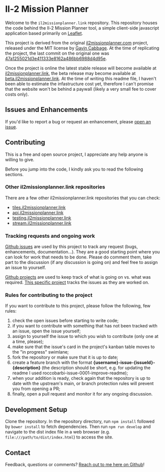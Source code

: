 # Il-2 Mission Planner

Welcome to the `il2missionplanner.link` repository. This repository houses the code behind the Il-2 Mission Planner tool, a simple client-side javascript application based primarily on [Leaflet](http://leafletjs.com/).

This project is derived from the original [il2missionplanner.com](https://github.com/gavincabbage/il2missionplanner.com) project, released under the MIT license by [Gavin Cabbage](https://github.com/gavincabbage). At the time of replicating the project, the last commit on the original one was [47a1255021d3e411333e8162a486bb6988d4d95e](https://github.com/gavincabbage/il2missionplanner.com/commit/47a1255021d3e411333e8162a486bb6988d4d95e).

Once the project is online the latest stable release will become available at [il2missionplanner.link](http://il2missionplanner.link), the beta release may become available at [beta.il2missionplanner.link](http://beta.il2missionplanner.link). At the time of writing this readme file, I haven't been able to estimate the infastructure cost yet, therefore I can't promise that the website won't be behind a paywall (likely a very small fee to cover costs only).

## Issues and Enhancements

If you'd like to report a bug or request an enhancement, please [open an issue](https://github.com/roccobarbi/il2missionplanner.link/issues).

## Contributing

This is a free and open source project, I appreciate any help anyone is willing to give.

Before you jump into the code, I kindly ask you to read the following sections.

### Other il2missionplanner.link repositories

There are a few other il2missionplanner.link repositories that you can check:
- [tiles.il2missionplanner.link](https://github.com/roccobarbi/tiles.il2missionplanner.link)
- [api.il2missionplanner.link](https://github.com/roccobarbi/api.il2missionplanner.link)
- [testing.il2missionplanner.link](https://github.com/roccobarbi/testing.il2missionplanner.link)
- [stream.il2missionplanner.link](https://github.com/roccobarbi/stream.il2missionplanner.link)

### Tracking requests and ongoing work

[Github issues](https://github.com/roccobarbi/il2missionplanner.link/issues) are used by this project to track any request (bugs, enhancements, documentation...). They are a good starting point where you can look for work that needs to be done. Please do comment them, take part to the discussion (if any discussion is going on) and feel free to assign an issue to yourself.

[Github projects](https://github.com/roccobarbi/il2missionplanner.link/projects) are used to keep track of what is going on vs. what was required. [This specific project](https://github.com/roccobarbi/il2missionplanner.link/projects/1) tracks the issues as they are worked on.

### Rules for contributing to the project

If you want to contribute to this project, please follow the following, few rules:
1. check the open issues before starting to write code;
1. if you want to contribute with something that has not been tracked with an issue, open the issue yourself;
1. assign to yourself the issue to which you wish to contribute (only one at a time, please);
1. make sure that the issue's card in the project's kanban table moves to the "in progress" swimlane;
1. fork the repository or make sure that it is up to date;
1. create a feature branch with the format **{username}-issue-{issueId}-{description}** (the description should be short, e.g. for updating the readme I used roccobarbi-issue-0001-improve-readme);
1. when your addition is ready, check again that the repository is up to date with the upstream's main, or branch protection rules will prevent you from opening a PR;
1. finally, open a pull request and monitor it for any ongoing discussion.

## Development Setup

Clone the repository. In the repository directory, run `npm install` followed by `bower install` to fetch dependencies. Then run `npm run develop` and navigate to the dist index file in a web browser (e.g. `file:///path/to/dist/index.html`) to access the site.

## Contact

Feedback, questions or comments? [Reach out to me here on Github](https://github.com/roccobarbi)!
